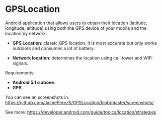# GPSLocation
Android application that allows users to obtain their location (latitude, longitude, altitude) using both the GPS device of your mobile and the location by network.

- **GPS Location**: classic GPS location. It is most accurate but only works outdoors and consumes a lot of battery.

- **Network location**: determines the location using cell tower and WiFi signals.

Requirements:

- **Android 5.1 o above**.
- **GPS**.

You can see an screenshots in: https://github.com/JaimePerezS/GPSLocation/blob/master/screenshots/

See more: https://developer.android.com/guide/topics/location/strategies

